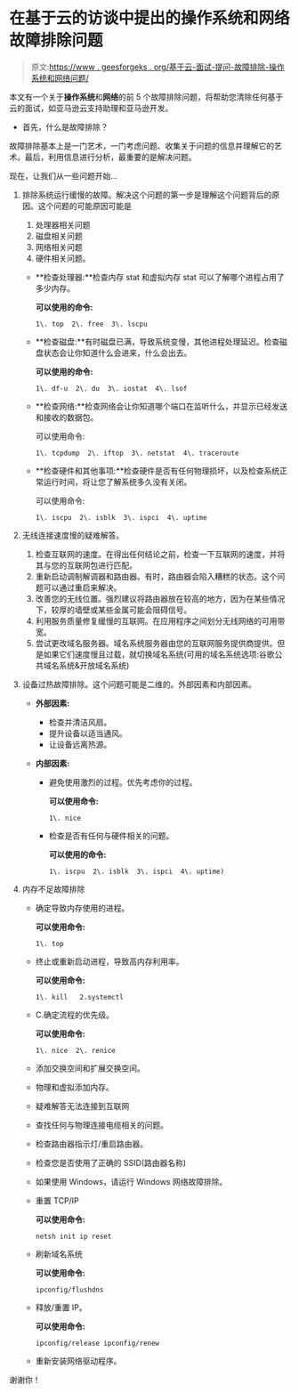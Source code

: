 # 在基于云的访谈中提出的操作系统和网络故障排除问题

> 原文:[https://www . geesforgeks . org/基于云-面试-提问-故障排除-操作系统和网络问题/](https://www.geeksforgeeks.org/cloud-based-interview-asked-troubleshooting-questions-on-os-and-networking/)

本文有一个关于**操作系统**和**网络**的前 5 个故障排除问题，将帮助您清除任何基于云的面试，如亚马逊云支持助理和亚马逊开发。

*   首先，什么是故障排除？

故障排除基本上是一门艺术，一门考虑问题、收集关于问题的信息并理解它的艺术。最后，利用信息进行分析，最重要的是解决问题。

现在，让我们从一些问题开始…

1.  排除系统运行缓慢的故障。解决这个问题的第一步是理解这个问题背后的原因。这个问题的可能原因可能是

    1.  处理器相关问题
    2.  磁盘相关问题
    3.  网络相关问题
    4.  硬件相关问题。
    *   **检查处理器:**检查内存 stat 和虚拟内存 stat 可以了解哪个进程占用了多少内存。

        **可以使用的命令:**

        ```
        1\. top  2\. free  3\. lscpu
        ```

    *   **检查磁盘:**有时磁盘已满，导致系统变慢，其他进程处理延迟。检查磁盘状态会让你知道什么会进来，什么会出去。

        **可以使用的命令:**

        ```
        1\. df-u  2\. du  3\. iostat  4\. lsof
        ```

    *   **检查网络:**检查网络会让你知道哪个端口在监听什么，并显示已经发送和接收的数据包。

        可以使用命令:

        ```
        1\. tcpdump  2\. iftop  3\. netstat  4\. traceroute
        ```

    *   **检查硬件和其他事项:**检查硬件是否有任何物理损坏，以及检查系统正常运行时间，将让您了解系统多久没有关闭。

        可以使用命令:

        ```
        1\. iscpu  2\. isblk  3\. ispci  4\. uptime
        ```

2.  无线连接速度慢的疑难解答。

    1.  检查互联网的速度。在得出任何结论之前，检查一下互联网的速度，并将其与您的互联网包进行匹配。
    2.  重新启动调制解调器和路由器。有时，路由器会陷入糟糕的状态。这个问题可以通过重启来解决。
    3.  改善您的无线位置。强烈建议将路由器放在较高的地方，因为在某些情况下，较厚的墙壁或某些金属可能会阻碍信号。
    4.  利用服务质量修复缓慢的互联网。在应用程序之间划分无线网络的可用带宽。
    5.  尝试更改域名服务器。域名系统服务器由您的互联网服务提供商提供。但是如果它们速度慢且过载，就切换域名系统(可用的域名系统选项:谷歌公共域名系统&开放域名系统)
3.  设备过热故障排除。这个问题可能是二维的。外部因素和内部因素。

    *   **外部因素:**

        *   检查并清洁风扇。
        *   提升设备以适当通风。
        *   让设备远离热源。
    *   **内部因素:**

        *   避免使用激烈的过程。优先考虑你的过程。

            **可以使用命令:**

            ```
            1\. nice
            ```

        *   检查是否有任何与硬件相关的问题。

            **可以使用的命令:**

            ```
            1\. iscpu  2\. isblk  3\. ispci  4\. uptime)
            ```

4.  内存不足故障排除

    *   确定导致内存使用的进程。

        **可以使用命令:**

        ```
        1\. top
        ```

    *   终止或重新启动进程，导致高内存利用率。

        **可以使用命令:**

        ```
        1\. kill   2.systemctl
        ```

    *   C.确定流程的优先级。

        **可以使用命令:**

        ```
        1\. nice  2\. renice
        ```

    *   添加交换空间和扩展交换空间。

    *   物理和虚拟添加内存。

    *   疑难解答无法连接到互联网

    *   查找任何与物理连接电缆相关的问题。

    *   检查路由器指示灯/重启路由器。

    *   检查您是否使用了正确的 SSID(路由器名称)

    *   如果使用 Windows，请运行 Windows 网络故障排除。

    *   重置 TCP/IP

        **可以使用命令:**

        ```
        netsh init ip reset
        ```

    *   刷新域名系统

        **可以使用命令:**

        ```
        ipconfig/flushdns
        ```

    *   释放/重置 IP。

        **可以使用命令:**

        ```
        ipconfig/release ipconfig/renew
        ```

    *   重新安装网络驱动程序。

谢谢你！